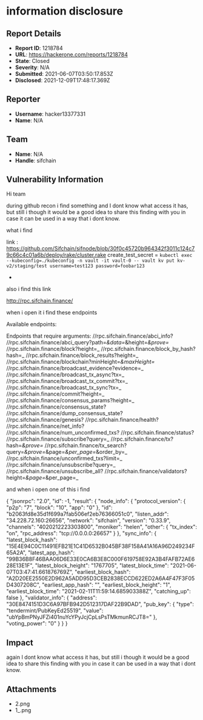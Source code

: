 # information disclosure

## Report Details
- **Report ID**: 1218784
- **URL**: https://hackerone.com/reports/1218784
- **State**: Closed
- **Severity**: N/A
- **Submitted**: 2021-06-07T03:50:17.853Z
- **Disclosed**: 2021-12-09T17:48:17.369Z

## Reporter
- **Username**: hacker13377331
- **Name**: N/A

## Team
- **Name**: N/A
- **Handle**: sifchain

## Vulnerability Information
Hi team 

during github recon i find something and I dont know what access it has,  but still i though it would be a good idea to share this finding with you in case it can be used in a way that i dont know.

what i find 

link : https://github.com/Sifchain/sifnode/blob/30f0c45720b964342f3011c124c79c66c4c01a6b/deploy/rake/cluster.rake
      create_test_secret = `kubectl exec --kubeconfig=./kubeconfig -n vault -it vault-0 -- vault kv put kv-v2/staging/test username=test123 password=foobar123`

+
also i find this link 

http://rpc.sifchain.finance/ 

when i open it i find these endpoints 

Available endpoints:

Endpoints that require arguments:
//rpc.sifchain.finance/abci_info?
//rpc.sifchain.finance/abci_query?path=_&data=_&height=_&prove=_
//rpc.sifchain.finance/block?height=_
//rpc.sifchain.finance/block_by_hash?hash=_
//rpc.sifchain.finance/block_results?height=_
//rpc.sifchain.finance/blockchain?minHeight=_&maxHeight=_
//rpc.sifchain.finance/broadcast_evidence?evidence=_
//rpc.sifchain.finance/broadcast_tx_async?tx=_
//rpc.sifchain.finance/broadcast_tx_commit?tx=_
//rpc.sifchain.finance/broadcast_tx_sync?tx=_
//rpc.sifchain.finance/commit?height=_
//rpc.sifchain.finance/consensus_params?height=_
//rpc.sifchain.finance/consensus_state?
//rpc.sifchain.finance/dump_consensus_state?
//rpc.sifchain.finance/genesis?
//rpc.sifchain.finance/health?
//rpc.sifchain.finance/net_info?
//rpc.sifchain.finance/num_unconfirmed_txs?
//rpc.sifchain.finance/status?
//rpc.sifchain.finance/subscribe?query=_
//rpc.sifchain.finance/tx?hash=_&prove=_
//rpc.sifchain.finance/tx_search?query=_&prove=_&page=_&per_page=_&order_by=_
//rpc.sifchain.finance/unconfirmed_txs?limit=_
//rpc.sifchain.finance/unsubscribe?query=_
//rpc.sifchain.finance/unsubscribe_all?
//rpc.sifchain.finance/validators?height=_&page=_&per_page=_


and when i open one of this  i find 

{
  "jsonrpc": "2.0",
  "id": -1,
  "result": {
    "node_info": {
      "protocol_version": {
        "p2p": "7",
        "block": "10",
        "app": "0"
      },
      "id": "b2063fd8e35d1f699a7fab506ef2eb76366051c0",
      "listen_addr": "34.228.72.160:26656",
      "network": "sifchain",
      "version": "0.33.9",
      "channels": "4020212223303800",
      "moniker": "helen",
      "other": {
        "tx_index": "on",
        "rpc_address": "tcp://0.0.0.0:26657"
      }
    },
    "sync_info": {
      "latest_block_hash": "15E4E94C0C11491EFB21E1C41D6532B045BF38F158A41A16A96D249234F65A2A",
      "latest_app_hash": "99B36B8F46BAA06D6E33E0CA6B3E8C000F619758E92A3B4FAFB72AE628E13E1F",
      "latest_block_height": "1767705",
      "latest_block_time": "2021-06-07T03:47:41.661876769Z",
      "earliest_block_hash": "A2D20EE2550E2D962A5ADD95D3CEB2838ECCD622ED2A6A4F47F3F05D4307208C",
      "earliest_app_hash": "",
      "earliest_block_height": "1",
      "earliest_block_time": "2021-02-11T11:59:14.685903388Z",
      "catching_up": false
    },
    "validator_info": {
      "address": "30E8474151D3C6A97BFB942D512317DAF22B9DAD",
      "pub_key": {
        "type": "tendermint/PubKeyEd25519",
        "value": "ubYpBmPNyJFZi401nuYcYPyJcjCpLsPsTMkmunRCJT8="
      },
      "voting_power": "0"
    }
  }
}

## Impact

again I dont know what access it has,  but still i though it would be a good idea to share this finding with you in case it can be used in a way that i dont know.

## Attachments
- 2.png
- 1_.png
